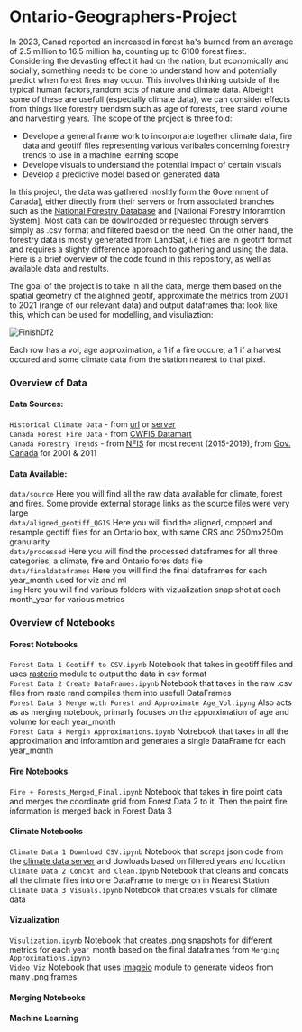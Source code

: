 # Ontario-Geographers-Project
In 2023, Canad reported an increased in forest ha's burned from an average of 2.5 million to 16.5 million ha, counting up to 6100 forest firest. Considering the devasting effect it had on the nation, but economically and socially, something needs to be done to understand how and potentially predict when forest fires may occur. This involves thinking outside of the typical human factors,random acts of nature and climate data. Albeight some of these are usefull (especially climate data), we can consider effects from things like forestry trendsm such as age of forests, tree stand volume and harvesting years. The scope of the project is three fold: <br>
- Develope a general frame work to incorporate together climate data, fire data and geotiff files representing various varibales concerning forestry trends to use in a machine learning scope
- Develope visuals to understand the potential impact of certain visuals
- Develop a predictive model based on generated data <br>

In this project, the data was gathered mosltly form the Government of Canada], either directly from their servers or from associated branches such as the [National Forestry Database]() and [National Forestry Inforamtion System]. Most data can be dowlnoaded or requested through servers simply as .csv format and filtered baesd on the need. On the other hand, the forestry data is mostly generated from LandSat, i.e files are in geotiff format and requires a slighty difference approach to gathering and using the data. Here is a brief overview of the code found in this repository, as well as available data and restults.

The goal of the project is to take in all the data, merge them based on the spatial geometry of the alighned geotif, approximate the metrics from 2001 to 2021 (range of our relevant data) and output dataframes that look like this, which can be used for modelling, and visuliaztion:

![FinishDf2](https://github.com/AntoinePepin6/Ontario-Geographers-Project/assets/113490341/1baddfbf-2453-4d0f-acf3-f9eed26260ea)

Each row has a vol, age approximation, a 1 if a fire occure, a 1 if a harvest occured and some climate data from the station nearest to that pixel.

### Overview of Data
#### Data Sources:
`Historical Climate Data` - from [url](https://climate.weather.gc.ca/historical_data/search_historic_data_e.html) or [server](https://dd.weather.gc.ca/climate/) <br>
`Canada Forest Fire Data` - from [CWFIS Datamart](https://cwfis.cfs.nrcan.gc.ca/datamart) <br>
`Canada Forestry Trends` - from [NFIS](https://opendata.nfis.org/mapserver/nfis-change_eng.html) for most recent (2015-2019), from [Gov. Canada](https://open.canada.ca/data/en/dataset/ec9e2659-1c29-4ddb-87a2-6aced147a990) for 2001 & 2011 <br>

#### Data Available:
`data/source` Here you will find all the raw data available for climate, forest and fires. Some provide external storage links as the source files were very large<br>
`data/aligned_geotiff_QGIS` Here you will find the aligned, cropped and resample geotiff files for an Ontario box, with same CRS and 250mx250m granularity<br>
`data/processed` Here you will find the processed dataframes for all three categories, a climate, fire and Ontario fores data file<br>
`data/finaldataframes` Here you will find the final dataframes for each year_month used for viz and ml<br>
`img` Here you will find various folders with vizualization snap shot at each month_year for various metrics<br>

### Overview of Notebooks
#### Forest Notebooks
`Forest Data 1 Geotiff to CSV.ipynb` Notebook that takes in geotiff files and uses [rasterio](https://rasterio.readthedocs.io/en/stable/api/rasterio.io.html) module to output the data in csv format<br>
`Forest Data 2 Create DataFrames.ipynb` Notebook that takes in the raw .csv files from raste rand compiles them into usefull DataFrames<br>
`Forest Data 3 Merge with Forest and Approximate Age_Vol.ipyng` Also acts as as merging notebook, primarly focuses on the apporximation of age and volume for each year_month<br>
`Forest Data 4 Mergin Approximations.ipynb` Notrebook that takes in all the approximation and inforamtion and generates a single DataFrame for each year_month<br>
#### Fire Notebooks
`Fire + Forests_Merged_Final.ipynb` Notebook that takes in fire point data and merges the coordinate grid from Forest Data 2 to it. Then the point fire information is merged back in Forest Data 3<br>
#### Climate Notebooks
`Climate Data 1 Download CSV.ipynb` Notebook that scraps json code from the [climate data server](https://dd.weather.gc.ca/climate/) and dowloads based on filtered years and location<br>
`Climate Data 2 Concat and Clean.ipynb` Notebook that cleans and concats all the climate files into one DataFrame to merge on in Nearest Station<br>
`Climate Data 3 Visuals.ipynb` Notebook that creates visuals for climate data<br>
#### Vizualization
`Visulization.ipynb` Notebook that creates .png snapshots for different metrics for each year_month based on the final dataframes from `Merging Approximations.ipynb`<br>
`Video Viz` Notebook that uses [imageio](https://imageio.readthedocs.io/en/stable/) module to generate videos from many .png frames
#### Merging Notebooks

#### Machine Learning

